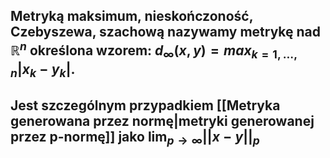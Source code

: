 ## **Metryką maksimum**, **nieskończoność**, **Czebyszewa**, **szachową** nazywamy metrykę nad $\mathbb{R}^n$ określona wzorem: $d_{\infty}(x,y)=max_{k=1,...,n}|x_k-y_k|$. 
## Jest szczególnym przypadkiem [[Metryka generowana przez normę|metryki generowanej przez p-normę]] jako $\lim_{p\to\infty}||x-y||_p$ 

